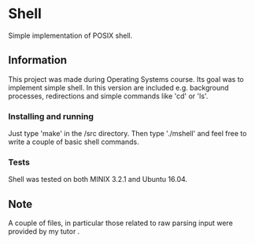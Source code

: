 # Shell
Simple implementation of POSIX shell.

## Information

This project was made during Operating Systems course. 
Its goal was to implement simple shell. 
In this version are included e.g. background processes, redirections and simple commands like 'cd' or 'ls'.

### Installing and running

Just type 'make' in the /src directory.
Then type './mshell' and feel free to write a couple of basic shell commands.

### Tests

Shell was tested on both MINIX 3.2.1 and Ubuntu 16.04.

## Note

A couple of files, in particular those related to raw parsing input were provided by my tutor .



